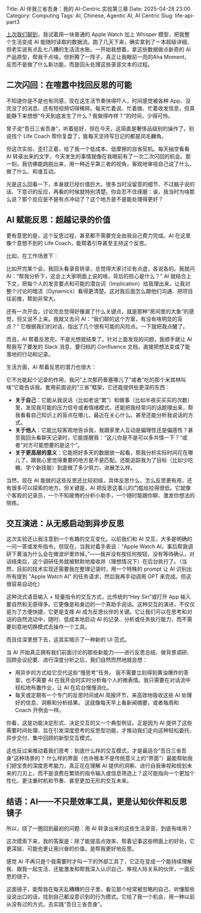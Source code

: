 Title: AI 伴我三省吾身：我的 AI-Centric 实验第三章
Date: 2025-04-28 23:00
Category: Computing
Tags: AI, Chinese, Agentic AI, AI Centric
Slug: life-api-part3

[上次我们聊到](/life-api-part2.html)，我试着用一块普通的 Apple Watch 加上 Whisper 模型，把我整个生活变成 AI 能随时读取的数据流。跑了几天下来，确实拿到了一本超级详细、但老实说有点乱七八糟的生活流水账。一开始我想着，拿这些数据做点新奇的 AI 产品原型，帮我干点啥。但折腾了一阵子，真正让我眼前一亮的Aha Moment，反而不是做了什么新功能，而是回头处理这些录音文本的过程。

## 二次闪回：在喧嚣中找回反思的可能

不知道你是不是也有同感，现在这生活节奏快得吓人，时间感觉被各种 App、没完没了的消息、还有短视频切得稀碎。每天忙着说、忙着做、忙着收发信息，但真能静下来想想“今天到底发生了什么？我做得咋样？”的时间，少得可怜。

曾子说“吾日三省吾身”，听着挺好，但在今天，这简直是奢侈品级别的操作了。别说找个 Life Coach 帮你复盘了，能每天坚持写日记的都是凤毛麟角。

但这次实验，歪打正着，给了我一个低成本、低摩擦的自省契机。每天抽空看看 AI 转录出来的文字，今天发生的事情就像在我眼前有了一次二次闪回的机会。那一刻，我仿佛能跳脱出来，用一种近乎第三者的视角，客观地审视自己说了什么、做了什么、和谁互动。

光是这么回看一下，本身就已经价值巨大。很多当时没留意的细节、不过脑子说的话、下意识的反应，再看的时候就特别清楚。你会忍不住琢磨：诶，我当时为啥那么说？那个反应是不是有点冲动了？这个地方是不是能处理得更好？

## AI 赋能反思：超越记录的价值

更有意思的是，这个反思过程，甚至都不需要完全由我自己费力完成。AI 在这里像个意想不到的 Life Coach，能帮着引导甚至主持这个反思。

比如，在工作场景下：

比如开完某个会，我回头看录音转录，总觉得大家讨论有点虚，各说各的。我就问 AI：“帮我分析下，这会上大家明面上说的啥，背后的担心是什么？” AI 就结合上下文，把每个人的发言要点和可能的潜台词（Implication）给我理出来，让我对整个讨论的暗流（Dynamics）看得更清楚。这对我后面怎么跟他们沟通、把项目往前推，帮助非常大。

还有一次开会，讨论完总觉得好像漏了什么关键点，就是那种“房间里的大象”的感觉，但又说不上来。我就又去问 AI：“我们聊的这个方案，有没有啥明显的盲点？” 它根据我们的对话，指出了几个很有可能的风险点。一下就把我点醒了。

而且，AI 帮着反思完，不是光想就结束了。针对上面发现的问题，我顺手就让 AI 帮我写了要发的 Slack 消息、要归档的 Confluence 文档，直接把想法变成了能落地的行动和记录。

生活方面，AI 帮着反思的潜力也很大：

它不光能起个记录的作用，我问“上次那药膏塞哪儿了”或者“吃的那个米其林叫啥”它能告诉我。套用前面说的“三省”框架，它还能提供些更深的东西：

* **关于自己**：它能从我说话（比如老说“累”）和做事（比如半夜买买买的次数）里，发现我可能的压力信号或者情绪模式。还能把我经常问的话题理出来，帮我看看自己知识上的盲点在哪儿，最近在关心什么。甚至还能分析我说话的方式。
* **关于他人**：它能比较客观地告诉我，我跟家里人互动是偏理性还是偏感性？甚至我回头看聊天记录时，它能提醒我：“这儿你是不是可以多共情一下？”或者“对方可能想要的是这个”。
* **关于更高层的意义**：它能把好多天的数据放一起看，帮我分析实际时间花在哪儿了，跟我心里觉得重要的地方是不是匹配。还能追踪我为了目标（比如少吃糖、学个新技能）到底做了多少努力，进展怎么样。

当然，现在 AI 能做的这些反思还比较初级，具体反思什么、怎么反思更有用，还有很多可以探索的地方。但关键是，AI 把反思这事儿的门槛给拉得很低。它就像个客观的记录员，一个不知疲倦的分析小助手，一个随时能跟你聊、激发你想法的陪练。

## 交互演进：从无感启动到异步反思

这次实验还让我注意到一个有趣的交互变化。以前我们和 AI 交互，大多是明确的一问一答或发布指令。但现在，当我对着手表说：“Apple Watch AI，事后帮我调研下黄油为什么会在微波炉里炸掉。”——我并没有按任何按钮，没有等待确认，对话结束后，这个调研任务就被默默地接收并（理想情况下）在后台执行了。（当然，目前的技术实现还需要我在整理记录时，用一个特殊的 prompt 让 AI 识别出所有提到 "Apple Watch AI" 的任务请求，然后我再手动调用 GPT 来完成。但这很容易自动化）

这种流式语音输入 + 轻量指令的交互方式，比传统的“Hey Siri”或打开 App 输入要自然和无感得多。它更像是和身边的一个真助手说话。这种交互的演进，不仅仅是为了方便快捷，它更是支撑 AI 成为反思伙伴的关键。它让我们可以在思考和对话的自然流动中，随时、低成本地启动 AI 的记录、分析或任务执行能力，而不需要刻意地切换模式去操作一个工具。

而且往深里想下去，这其实暗示了一种新的 UI 范式。

当 AI 开始真正拥有我们前面讨论的那些新能力——进行反思总结、做背景调研、回顾会议纪要、进行深度分析之后，我们自然而然地就会想：

* 用异步的方式给它交代这些“慢思考”任务。 我不需要立刻得到黄油爆炸的答案，也不需要 AI 在我开会时实时分析每个人的微表情。我只需要在对话流中轻松地布置作业，让 AI 在后台慢慢消化。
* 每天或定期有一个专门的反思时间或AI 简报环节，来高效地吸收这些 AI 处理好的信息、洞察和分析结果。 这就像每天早上看新闻摘要，或者每周和 Coach 开例会一样。

你看，这是功能决定形式、决定交互的又一个典型例证。正是因为 AI 提供了这些需要时间处理、旨在引发深度思考的反思型功能，才推动我们走向这种轻松委托、异步交付、集中回顾的新型交互模式。

这也反过来推动着我们思考：到底什么样的交互模式，才是最适合“吾日三省吾身”这种场景的？ 什么样的界面（也许根本不是传统意义上的“界面”）最能帮助我们把宝贵的深度思考脑力，真正花在理解 AI 提供的洞察、进行自我审视和规划未来的刀刃上，而不是浪费在繁琐的指令输入或信息筛选上？这可能指向一个更加个性化、更注重时机和节奏、甚至更加无形的交互未来。

## 结语：AI——不只是效率工具，更是认知伙伴和反思镜子

所以，绕了一圈回到最初的问题：用 AI 转录出来的这些生活录音，到底有啥用？

这次摸索下来，我的答案是：除了能提高点效率、帮着记事这些明面上的好处，它更深层、可能也更让我兴奋的价值，是帮我更好地反思。

感觉 AI 不再只是个我需要时才叫一下的外部工具了，它正在变成一个能持续理解我、跟我一起生活、还能激发和帮我深入认识自己、审视人际关系的伙伴，一面反思的镜子。

这面镜子，能帮我在每天乱糟糟的日子里，看见那个经常被忽略的自己，听懂那些没说出口的话，找到自己都没意识到的行为模式。它给了我一个机会，用一种以前从没有过的方式，去实践“吾日三省吾身”。

<script async data-uid="65448d4615" src="https://yage.kit.com/65448d4615/index.js"></script>